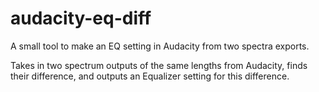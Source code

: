 # audacity-eq-diff
A small tool to make an EQ setting in Audacity from two spectra exports.

Takes in two spectrum outputs of the same lengths from Audacity, finds their difference, and outputs an Equalizer setting for this difference.

